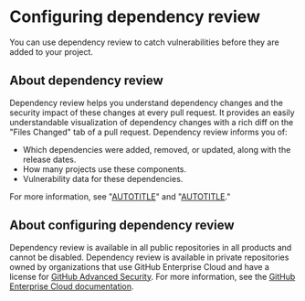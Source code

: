 # Configuring dependency review

You can use dependency review to catch vulnerabilities before they are added to your project.

## About dependency review

Dependency review helps you understand dependency changes and the security impact of these changes at every pull request. It provides an easily understandable visualization of dependency changes with a rich diff on the "Files Changed" tab of a pull request. Dependency review informs you of:
- Which dependencies were added, removed, or updated, along with the release dates.
- How many projects use these components.
- Vulnerability data for these dependencies.

For more information, see "[AUTOTITLE](/code-security/supply-chain-security/understanding-your-software-supply-chain/about-dependency-review)" and "[AUTOTITLE](/pull-requests/collaborating-with-pull-requests/reviewing-changes-in-pull-requests/reviewing-dependency-changes-in-a-pull-request)."

## About configuring dependency review

Dependency review is available in all public repositories in all products and cannot be disabled. Dependency review is available in private repositories owned by organizations that use GitHub Enterprise Cloud and have a license for [GitHub Advanced Security](/get-started/learning-about-github/about-github-advanced-security). For more information, see the [GitHub Enterprise Cloud documentation](/enterprise-cloud@latest/code-security/supply-chain-security/understanding-your-software-supply-chain/configuring-dependency-review).
